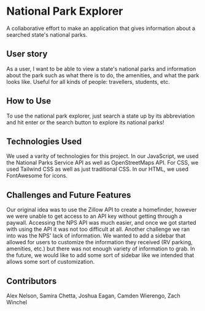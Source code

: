 # National Park Explorer
A collaborative effort to make an application that gives information about a searched state's national parks.

## User story
As a user, I want to be able to view a state's national parks and information about the park such as what there is to do, the amenities, and what the park looks like. Useful for all kinds of people: travellers, students, etc.

## How to Use
To use the national park explorer, just search a state up by its abbreviation and hit enter or the search button to explore its national parks! 

## Technologies Used
We used a varity of technologies for this project. In our JavaScript, we used the National Parks Service API as well as OpenStreetMaps API. For CSS, we used Tailwind CSS as well as just traditional CSS. In our HTML, we used FontAwesome for icons. 

## Challenges and Future Features
Our original idea was to use the Zillow API to create a homefinder, however we were unable to get access to an API key without getting through a paywall. Accessing the NPS API was much easier, and once we got started with using the API it was not too difficult at all. Another challenge we ran into was the NPS' lack of information. We wanted to add a sidebar that allowed for users to customize the information they received (RV parking, amenities, etc.) but there was not enough variety of information to grab. In the future, we would like to add some sort of sidebar like we intended that allows some sort of customization.

## Contributors
Alex Nelson, Samira Chetta, Joshua Eagan, Camden Wierengo, Zach Winchel
